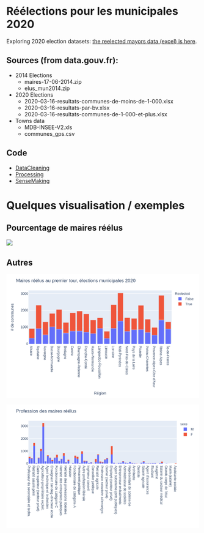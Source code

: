 # Réélections pour les municipales 2020

Exploring 2020 election datasets: [the reelected mayors data (excel) is here](https://github.com/kelu124/reelections2020/raw/master/2020_maires_reelus_clean.xls).

## __Sources (from data.gouv.fr):__

* 2014 Elections 
  * maires-17-06-2014.zip
  * elus_mun2014.zip
* 2020 Elections
  * 2020-03-16-resultats-communes-de-moins-de-1-000.xlsx
  * 2020-03-16-resultats-par-bv.xlsx
  * 2020-03-16-resultats-communes-de-1-000-et-plus.xlsx
* Towns data
  * MDB-INSEE-V2.xls
  * communes_gps.csv

## Code

* [DataCleaning](20200403-Elections2020.ipynb)
* [Processing](20200404-ExploringReelectedMayors.ipynb)
* [SenseMaking](20200404-Exploring.ipynb)

# Quelques visualisation / exemples

## Pourcentage de maires réélus

![](/france.png)

## Autres

![](https://raw.githubusercontent.com/kelu124/reelections2020/master/region.png)

![](https://raw.githubusercontent.com/kelu124/reelections2020/master/metier.png)
